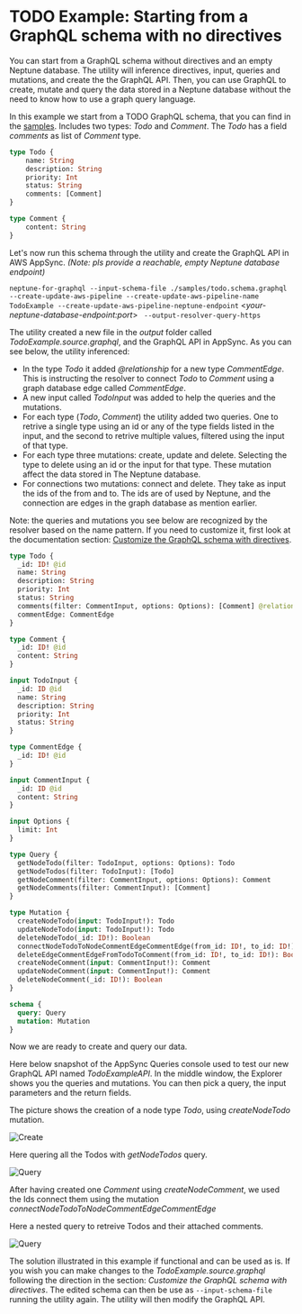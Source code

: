 # TODO Example: Starting from a GraphQL schema with no directives
You can start from a GraphQL schema without directives and an empty Neptune database. The utility will inference directives, input, queries and mutations, and create the the GraphQL API. Then, you can use GraphQL to create, mutate and query the data stored in a Neptune database without the need to know how to use a graph query language. 

In this example we start from a TODO GraphQL schema, that you can find in the [samples](https://github.com/aws/amazon-neptune-for-graphql/blob/main/samples/todo.schema.graphql). Includes two types: *Todo* and *Comment*. The *Todo* has a field *comments* as list of *Comment* type.

```graphql
type Todo {    
    name: String
    description: String
    priority: Int
    status: String
    comments: [Comment]
}

type Comment {        
    content: String
}
```

Let's now run this schema through the utility and create the GraphQL API in AWS AppSync. *(Note: pls provide a reachable, empty Neptune database endpoint)*

`neptune-for-graphql --input-schema-file ./samples/todo.schema.graphql --create-update-aws-pipeline --create-update-aws-pipeline-name TodoExample --create-update-aws-pipeline-neptune-endpoint` <*your-neptune-database-endpoint:port*> ` --output-resolver-query-https`

The utility created a new file in the *output* folder called *TodoExample.source.graphql*, and the GraphQL API in AppSync. As you can see below, the utility inferenced:

- In the type *Todo* it added *@relationship* for a new type *CommentEdge*. This is instructing the resolver to connect *Todo* to *Comment* using a graph database edge called *CommentEdge*.
- A new input called *TodoInput* was added to help the queries and the mutations.
- For each type (*Todo*, *Comment*) the utility added two queries. One to retrive a single type using an id or any of the type fields listed in the input, and the second to retrive multiple values, filtered using the input of that type.
- For each type three mutations: create, update and delete. Selecting the type to delete using an id or the input for that type. These mutation affect the data stored in The Neptune database.
- For connections two mutations: connect and delete. They take as input the ids of the from and to. The ids are of used by Neptune, and the connection are edges in the graph database as mention earlier.

Note: the queries and mutations you see below are recognized by the resolver based on the name pattern. If you need to customize it, first look at the documentation section: [Customize the GraphQL schema with directives](https://github.com/aws/amazon-neptune-for-graphql/blob/main/README.md/#customize-the-graphql-schema-with-directives).

```graphql
type Todo {
  _id: ID! @id
  name: String
  description: String
  priority: Int
  status: String
  comments(filter: CommentInput, options: Options): [Comment] @relationship(type: "CommentEdge", direction: OUT)  
  commentEdge: CommentEdge
}

type Comment {
  _id: ID! @id
  content: String
}

input TodoInput {
  _id: ID @id
  name: String
  description: String
  priority: Int
  status: String
}

type CommentEdge {
  _id: ID! @id
}

input CommentInput {
  _id: ID @id
  content: String
}

input Options {
  limit: Int
}

type Query {
  getNodeTodo(filter: TodoInput, options: Options): Todo
  getNodeTodos(filter: TodoInput): [Todo]
  getNodeComment(filter: CommentInput, options: Options): Comment
  getNodeComments(filter: CommentInput): [Comment]
}

type Mutation {
  createNodeTodo(input: TodoInput!): Todo
  updateNodeTodo(input: TodoInput!): Todo
  deleteNodeTodo(_id: ID!): Boolean
  connectNodeTodoToNodeCommentEdgeCommentEdge(from_id: ID!, to_id: ID!): CommentEdge
  deleteEdgeCommentEdgeFromTodoToComment(from_id: ID!, to_id: ID!): Boolean
  createNodeComment(input: CommentInput!): Comment
  updateNodeComment(input: CommentInput!): Comment
  deleteNodeComment(_id: ID!): Boolean
}

schema {
  query: Query
  mutation: Mutation
}
```

Now we are ready to create and query our data. 

Here below snapshot of the AppSync Queries console used to test our new GraphQL API named *TodoExampleAPI*.
In the middle window, the Explorer shows you the queries and mutations. You can then pick a query, the input parameters and the return fields. 

The picture shows the creation of a node type *Todo*, using *createNodeTodo* mutation.

![Create](https://github.com/aws/amazon-neptune-for-graphql/blob/main/doc/images/todoCreate.jpg)

Here quering all the Todos with *getNodeTodos* query.

![Query](https://github.com/aws/amazon-neptune-for-graphql/blob/main/doc/images/todoGetTodos.jpg)

After having created one *Comment* using *createNodeComment*, we used the Ids connect them using the mutation *connectNodeTodoToNodeCommentEdgeCommentEdge*

Here a nested query to retreive Todos and their attached comments.

![Query](https://github.com/aws/amazon-neptune-for-graphql/blob/main/doc/images/todoNestedQuery.JPG)

The solution illustrated in this example if functional and can be used as is. If you wish you can make changes to the *TodoExample.source.graphql* following the direction in the section: *Customize the GraphQL schema with directives*. The edited schema can then be use as `--input-schema-file` running the utility again. The utility will then modify the GraphQL API.
